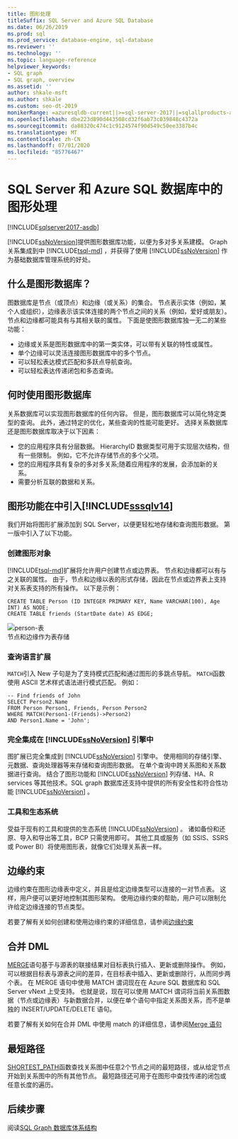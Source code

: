 ```yaml
---
title: 图形处理
titleSuffix: SQL Server and Azure SQL Database
ms.date: 06/26/2019
ms.prod: sql
ms.prod_service: database-engine, sql-database
ms.reviewer: ''
ms.technology: ''
ms.topic: language-reference
helpviewer_keywords:
- SQL graph
- SQL graph, overview
ms.assetid: ''
author: shkale-msft
ms.author: shkale
ms.custom: seo-dt-2019
monikerRange: =azuresqldb-current||>=sql-server-2017||=sqlallproducts-allversions||>=sql-server-linux-2017||=azuresqldb-mi-current
ms.openlocfilehash: dbe223d890d443508cd32f6ab73c039848c4372a
ms.sourcegitcommit: da88320c474c1c9124574f90d549c50ee3387b4c
ms.translationtype: MT
ms.contentlocale: zh-CN
ms.lasthandoff: 07/01/2020
ms.locfileid: "85776467"
---
```

# <a name="graph-processing-with-sql-server-and-azure-sql-database"></a>SQL Server 和 Azure SQL 数据库中的图形处理
[!INCLUDE[sqlserver2017-asdb](../../includes/applies-to-version/sqlserver2017-asdb.md)]

[!INCLUDE[ssNoVersion](../../includes/ssnoversion-md.md)]提供图形数据库功能，以便为多对多关系建模。 Graph 关系集成到中 [!INCLUDE[tsql-md](../../includes/tsql-md.md)] ，并获得了使用 [!INCLUDE[ssNoVersion](../../includes/ssnoversion-md.md)] 作为基础数据库管理系统的好处。


## <a name="what-is-a-graph-database"></a>什么是图形数据库？  
图数据库是节点（或顶点）和边缘（或关系）的集合。 节点表示实体（例如，某个人或组织），边缘表示该实体连接的两个节点之间的关系（例如，爱好或朋友）。 节点和边缘都可能具有与其相关联的属性。 下面是使图形数据库独一无二的某些功能：  
-    边缘或关系是图形数据库中的第一类实体，可以带有关联的特性或属性。 
-    单个边缘可以灵活连接图形数据库中的多个节点。
-    可以轻松表达模式匹配和多跃点导航查询。
-    可以轻松表达传递闭包和多态查询。

## <a name="when-to-use-a-graph-database"></a>何时使用图形数据库

关系数据库可以实现图形数据库的任何内容。 但是，图形数据库可以简化特定类型的查询。 此外，通过特定的优化，某些查询的性能可能更好。 选择关系数据库还是图形数据库取决于以下因素：  
-    您的应用程序具有分层数据。 HierarchyID 数据类型可用于实现层次结构，但有一些限制。 例如，它不允许存储节点的多个父项。
-    您的应用程序具有复杂的多对多关系;随着应用程序的发展，会添加新的关系。
-    需要分析互联的数据和关系。

## <a name="graph-features-introduced-in-sssqlv14"></a>图形功能在中引入[!INCLUDE[sssqlv14](../../includes/sssqlv14-md.md)] 
我们开始将图形扩展添加到 SQL Server，以便更轻松地存储和查询图形数据。 第一版中引入了以下功能。 


### <a name="create-graph-objects"></a>创建图形对象
[!INCLUDE[tsql-md](../../includes/tsql-md.md)]扩展将允许用户创建节点或边界表。 节点和边缘都可以有与之关联的属性。 由于，节点和边缘以表的形式存储，因此在节点或边界表上支持对关系表支持的所有操作。 以下是示例：  

```   
CREATE TABLE Person (ID INTEGER PRIMARY KEY, Name VARCHAR(100), Age INT) AS NODE;
CREATE TABLE friends (StartDate date) AS EDGE;
```   

![person-表](../../relational-databases/graphs/media/person-friends-tables.png "人员节点和好友边缘表")  
节点和边缘作为表存储  

### <a name="query-language-extensions"></a>查询语言扩展  
`MATCH`引入 New 子句是为了支持模式匹配和通过图形的多跳点导航。 `MATCH`函数使用 ASCII 艺术样式语法进行模式匹配。 例如：  

```   
-- Find friends of John
SELECT Person2.Name 
FROM Person Person1, Friends, Person Person2
WHERE MATCH(Person1-(Friends)->Person2)
AND Person1.Name = 'John';
```   
 
### <a name="fully-integrated-in-ssnoversion-engine"></a>完全集成在 [!INCLUDE[ssNoVersion](../../includes/ssnoversion-md.md)] 引擎中 
图扩展已完全集成到 [!INCLUDE[ssNoVersion](../../includes/ssnoversion-md.md)] 引擎中。 使用相同的存储引擎、元数据、查询处理器等来存储和查询图形数据。 在单个查询中跨关系图和关系数据进行查询。 结合了图形功能和 [!INCLUDE[ssNoVersion](../../includes/ssnoversion-md.md)] 列存储、HA、R services 等其他技术。SQL graph 数据库还支持中提供的所有安全性和符合性功能 [!INCLUDE[ssNoVersion](../../includes/ssnoversion-md.md)] 。
 
### <a name="tooling-and-ecosystem"></a>工具和生态系统

受益于现有的工具和提供的生态系统 [!INCLUDE[ssNoVersion](../../includes/ssnoversion-md.md)] 。 诸如备份和还原、导入和导出等工具，BCP 只需使用即可。 其他工具或服务（如 SSIS、SSRS 或 Power BI）将使用图形表，就像它们处理关系表一样。

## <a name="edge-constraints"></a>边缘约束
边缘约束在图形边缘表中定义，并且是给定边缘类型可以连接的一对节点表。 这样，用户便可以更好地控制其图形架构。 使用边缘约束的帮助，用户可以限制允许给定边缘连接的节点类型。 

若要了解有关如何创建和使用边缘约束的详细信息，请参阅[边缘约束](../../relational-databases/tables/graph-edge-constraints.md)

## <a name="merge-dml"></a>合并 DML 
[MERGE](../../t-sql/statements/merge-transact-sql.md)语句基于与源表的联接结果对目标表执行插入、更新或删除操作。 例如，可以根据目标表与源表之间的差异，在目标表中插入、更新或删除行，从而同步两个表。 在 MERGE 语句中使用 MATCH 谓词现在在 Azure SQL 数据库和 SQL Server vNext 上受支持。 也就是说，现在可以使用 MATCH 谓词将当前关系图数据（节点或边缘表）与新数据合并，以便在单个语句中指定关系图关系，而不是单独的 INSERT/UPDATE/DELETE 语句。

若要了解有关如何在合并 DML 中使用 match 的详细信息，请参阅[Merge 语句](../../t-sql/statements/merge-transact-sql.md)

## <a name="shortest-path"></a>最短路径
[SHORTEST_PATH](./sql-graph-shortest-path.md)函数查找关系图中任意2个节点之间的最短路径，或从给定节点开始到关系图中的所有其他节点。 最短路径还可用于在图形中查找传递的闭包或任意长度的遍历。 

 ## <a name="next-steps"></a>后续步骤  
阅读[SQL Graph 数据库体系结构](./sql-graph-architecture.md)
   

